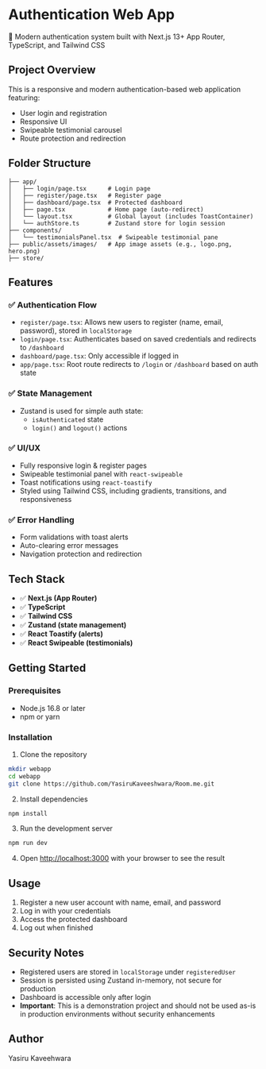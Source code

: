 # Authentication Web App

🚀 Modern authentication system built with Next.js 13+ App Router, TypeScript, and Tailwind CSS

## Project Overview

This is a responsive and modern authentication-based web application featuring:

* User login and registration
* Responsive UI
* Swipeable testimonial carousel
* Route protection and redirection

## Folder Structure

```
├── app/
│   ├── login/page.tsx      # Login page
│   ├── register/page.tsx   # Register page
│   ├── dashboard/page.tsx  # Protected dashboard
│   ├── page.tsx            # Home page (auto-redirect)
│   └── layout.tsx          # Global layout (includes ToastContainer)
│   └── authStore.ts        # Zustand store for login session
├── components/
│   └── testimonialsPanel.tsx  # Swipeable testimonial pane
├── public/assets/images/   # App image assets (e.g., logo.png, hero.png)
├── store/
```

## Features

### ✅ Authentication Flow

* `register/page.tsx`: Allows new users to register (name, email, password), stored in `localStorage`
* `login/page.tsx`: Authenticates based on saved credentials and redirects to `/dashboard`
* `dashboard/page.tsx`: Only accessible if logged in
* `app/page.tsx`: Root route redirects to `/login` or `/dashboard` based on auth state

### ✅ State Management

* Zustand is used for simple auth state:
  * `isAuthenticated` state
  * `login()` and `logout()` actions

### ✅ UI/UX

* Fully responsive login & register pages
* Swipeable testimonial panel with `react-swipeable`
* Toast notifications using `react-toastify`
* Styled using Tailwind CSS, including gradients, transitions, and responsiveness

### ✅ Error Handling

* Form validations with toast alerts
* Auto-clearing error messages
* Navigation protection and redirection

## Tech Stack

* ✅ **Next.js (App Router)**
* ✅ **TypeScript**
* ✅ **Tailwind CSS**
* ✅ **Zustand (state management)**
* ✅ **React Toastify (alerts)**
* ✅ **React Swipeable (testimonials)**

## Getting Started

### Prerequisites

* Node.js 16.8 or later
* npm or yarn

### Installation

1. Clone the repository
```bash
mkdir webapp
cd webapp
git clone https://github.com/YasiruKaveeshwara/Room.me.git
```

2. Install dependencies
```bash
npm install
```

3. Run the development server
```bash
npm run dev
```

4. Open [http://localhost:3000](http://localhost:3000) with your browser to see the result

## Usage

1. Register a new user account with name, email, and password
2. Log in with your credentials
3. Access the protected dashboard
4. Log out when finished

## Security Notes

* Registered users are stored in `localStorage` under `registeredUser`
* Session is persisted using Zustand in-memory, not secure for production
* Dashboard is accessible only after login
* **Important**: This is a demonstration project and should not be used as-is in production environments without security enhancements

## Author
Yasiru Kaveehwara